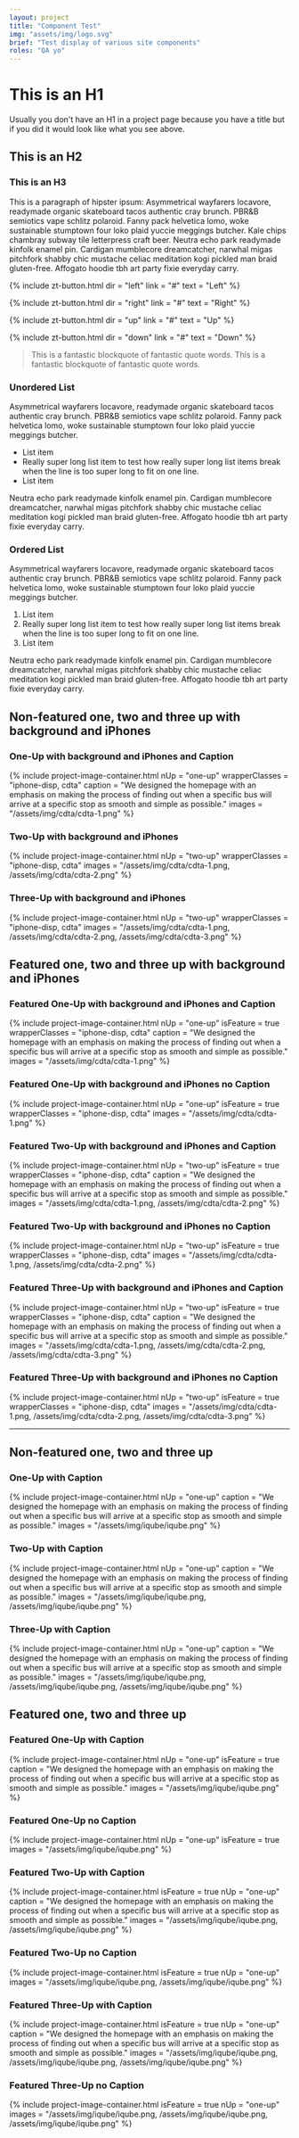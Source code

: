 ```yaml
---
layout: project
title: "Component Test"
img: "assets/img/logo.svg"
brief: "Test display of various site components"
roles: "QA yo"
---
```


# This is an H1

Usually you don't have an H1 in a project page because you have a title but if you did it would look like what you see above.

## This is an H2

### This is an H3

This is a paragraph of hipster ipsum: Asymmetrical wayfarers locavore, readymade organic skateboard tacos authentic cray brunch. PBR&B semiotics vape schlitz polaroid. Fanny pack helvetica lomo, woke sustainable stumptown four loko plaid yuccie meggings butcher. Kale chips chambray subway tile letterpress craft beer. Neutra echo park readymade kinfolk enamel pin. Cardigan mumblecore dreamcatcher, narwhal migas pitchfork shabby chic mustache celiac meditation kogi pickled man braid gluten-free. Affogato hoodie tbh art party fixie everyday carry.

{% 
	include zt-button.html
	dir = "left"
	link = "#"
	text = "Left"
%}

{% 
	include zt-button.html
	dir = "right"
	link = "#"
	text = "Right"
%}

{% 
	include zt-button.html
	dir = "up"
	link = "#"
	text = "Up"
%}

{% 
	include zt-button.html
	dir = "down"
	link = "#"
	text = "Down"
%}

> This is a fantastic blockquote of fantastic quote words. This is a fantastic blockquote of fantastic quote words.

### Unordered List

Asymmetrical wayfarers locavore, readymade organic skateboard tacos authentic cray brunch. PBR&B semiotics vape schlitz polaroid. Fanny pack helvetica lomo, woke sustainable stumptown four loko plaid yuccie meggings butcher.

- List item
- Really super long list item to test how really super long list items break when the line is too super long to fit on one line.
- List item

Neutra echo park readymade kinfolk enamel pin. Cardigan mumblecore dreamcatcher, narwhal migas pitchfork shabby chic mustache celiac meditation kogi pickled man braid gluten-free. Affogato hoodie tbh art party fixie everyday carry.


### Ordered List

Asymmetrical wayfarers locavore, readymade organic skateboard tacos authentic cray brunch. PBR&B semiotics vape schlitz polaroid. Fanny pack helvetica lomo, woke sustainable stumptown four loko plaid yuccie meggings butcher.

1. List item
2. Really super long list item to test how really super long list items break when the line is too super long to fit on one line.
3. List item

Neutra echo park readymade kinfolk enamel pin. Cardigan mumblecore dreamcatcher, narwhal migas pitchfork shabby chic mustache celiac meditation kogi pickled man braid gluten-free. Affogato hoodie tbh art party fixie everyday carry.


## Non-featured one, two and three up with background and iPhones

### One-Up with background and iPhones and Caption

{% 
  include project-image-container.html
  nUp = "one-up"
  wrapperClasses = "iphone-disp, cdta"
  caption = "We designed the homepage with an emphasis on making the process of finding out when a specific bus will arrive at a specific stop as smooth and simple as possible."
  images = "/assets/img/cdta/cdta-1.png"
%}

### Two-Up with background and iPhones

{% 
  include project-image-container.html
  nUp = "two-up"
  wrapperClasses = "iphone-disp, cdta"
  images = "/assets/img/cdta/cdta-1.png, /assets/img/cdta/cdta-2.png"
%}

### Three-Up with background and iPhones

{% 
  include project-image-container.html
  nUp = "two-up"
  wrapperClasses = "iphone-disp, cdta"
  images = "/assets/img/cdta/cdta-1.png, /assets/img/cdta/cdta-2.png, /assets/img/cdta/cdta-3.png"
%}

## Featured one, two and three up with background and iPhones

### Featured One-Up with background and iPhones and Caption

{% 
  include project-image-container.html
  nUp = "one-up"
  isFeature = true
  wrapperClasses = "iphone-disp, cdta"
  caption = "We designed the homepage with an emphasis on making the process of finding out when a specific bus will arrive at a specific stop as smooth and simple as possible."
  images = "/assets/img/cdta/cdta-1.png"
%}

### Featured One-Up with background and iPhones no Caption

{% 
  include project-image-container.html
  nUp = "one-up"
  isFeature = true
  wrapperClasses = "iphone-disp, cdta"
  images = "/assets/img/cdta/cdta-1.png"
%}

### Featured Two-Up with background and iPhones and Caption

{% 
  include project-image-container.html
  nUp = "two-up"
  isFeature = true
  wrapperClasses = "iphone-disp, cdta"
  caption = "We designed the homepage with an emphasis on making the process of finding out when a specific bus will arrive at a specific stop as smooth and simple as possible."
  images = "/assets/img/cdta/cdta-1.png, /assets/img/cdta/cdta-2.png"
%}

### Featured Two-Up with background and iPhones no Caption

{% 
  include project-image-container.html
  nUp = "two-up"
  isFeature = true
  wrapperClasses = "iphone-disp, cdta"
  images = "/assets/img/cdta/cdta-1.png, /assets/img/cdta/cdta-2.png"
%}

### Featured Three-Up with background and iPhones and Caption

{% 
  include project-image-container.html
  nUp = "two-up"
  isFeature = true
  wrapperClasses = "iphone-disp, cdta"
  caption = "We designed the homepage with an emphasis on making the process of finding out when a specific bus will arrive at a specific stop as smooth and simple as possible."
  images = "/assets/img/cdta/cdta-1.png, /assets/img/cdta/cdta-2.png, /assets/img/cdta/cdta-3.png"
%}

### Featured Three-Up with background and iPhones no Caption

{% 
  include project-image-container.html
  nUp = "two-up"
  isFeature = true
  wrapperClasses = "iphone-disp, cdta"
  images = "/assets/img/cdta/cdta-1.png, /assets/img/cdta/cdta-2.png, /assets/img/cdta/cdta-3.png"
%}

<hr>

## Non-featured one, two and three up

### One-Up with Caption

{% 
  include project-image-container.html
  nUp = "one-up"
  caption = "We designed the homepage with an emphasis on making the process of finding out when a specific bus will arrive at a specific stop as smooth and simple as possible."
  images = "/assets/img/iqube/iqube.png"
%}

### Two-Up with Caption 

{% 
  include project-image-container.html
  nUp = "one-up"
  caption = "We designed the homepage with an emphasis on making the process of finding out when a specific bus will arrive at a specific stop as smooth and simple as possible."
  images = "/assets/img/iqube/iqube.png, /assets/img/iqube/iqube.png"
%}

### Three-Up with Caption

{% 
  include project-image-container.html
  nUp = "one-up"
  caption = "We designed the homepage with an emphasis on making the process of finding out when a specific bus will arrive at a specific stop as smooth and simple as possible."
  images = "/assets/img/iqube/iqube.png, /assets/img/iqube/iqube.png, /assets/img/iqube/iqube.png"
%}

## Featured one, two and three up

### Featured One-Up with Caption

{% 
  include project-image-container.html
  nUp = "one-up"
  isFeature = true
  caption = "We designed the homepage with an emphasis on making the process of finding out when a specific bus will arrive at a specific stop as smooth and simple as possible."
  images = "/assets/img/iqube/iqube.png"
%}

### Featured One-Up no Caption

{% 
  include project-image-container.html
  nUp = "one-up"
  isFeature = true
  images = "/assets/img/iqube/iqube.png"
%}

### Featured Two-Up with Caption 

{% 
  include project-image-container.html
  isFeature = true
  nUp = "one-up"
  caption = "We designed the homepage with an emphasis on making the process of finding out when a specific bus will arrive at a specific stop as smooth and simple as possible."
  images = "/assets/img/iqube/iqube.png, /assets/img/iqube/iqube.png"
%}

### Featured Two-Up no Caption 

{% 
  include project-image-container.html
  isFeature = true
  nUp = "one-up"
  images = "/assets/img/iqube/iqube.png, /assets/img/iqube/iqube.png"
%}

### Featured Three-Up with Caption

{% 
  include project-image-container.html
  isFeature = true
  nUp = "one-up"
  caption = "We designed the homepage with an emphasis on making the process of finding out when a specific bus will arrive at a specific stop as smooth and simple as possible."
  images = "/assets/img/iqube/iqube.png, /assets/img/iqube/iqube.png, /assets/img/iqube/iqube.png"
%}

### Featured Three-Up no Caption

{% 
  include project-image-container.html
  isFeature = true
  nUp = "one-up"
  images = "/assets/img/iqube/iqube.png, /assets/img/iqube/iqube.png, /assets/img/iqube/iqube.png"
%}
